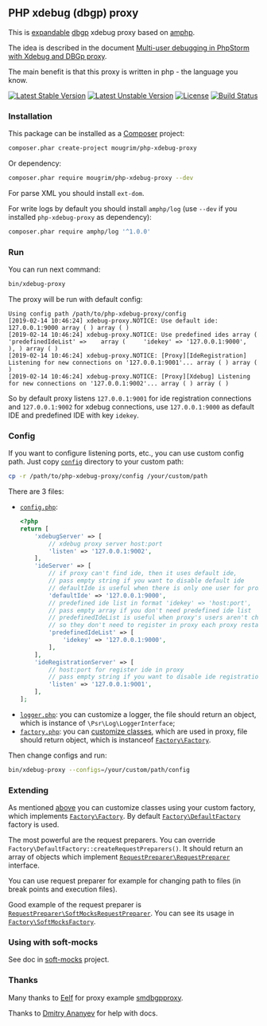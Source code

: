 ## PHP xdebug (dbgp) proxy

This is [expandable](#extending) [dbgp](https://xdebug.org/docs-dbgp.php) xdebug proxy based on [amphp](https://amphp.org/).

The idea is described in the document [Multi-user debugging in PhpStorm with Xdebug and DBGp proxy](https://confluence.jetbrains.com/display/PhpStorm/Multi-user+debugging+in+PhpStorm+with+Xdebug+and+DBGp+proxy#Multi-userdebugginginPhpStormwithXdebugandDBGpproxy-HowdoesXdebugwork%3F).

The main benefit is that this proxy is written in php - the language you know.

[![Latest Stable Version](https://poser.pugx.org/mougrim/php-xdebug-proxy/version)](https://packagist.org/packages/mougrim/php-xdebug-proxy)
[![Latest Unstable Version](https://poser.pugx.org/mougrim/php-xdebug-proxy/v/unstable)](https://packagist.org/packages/mougrim/php-xdebug-proxy)
[![License](https://poser.pugx.org/mougrim/php-xdebug-proxy/license)](https://packagist.org/packages/mougrim/php-xdebug-proxy)
[![Build Status](https://api.travis-ci.org/mougrim/php-xdebug-proxy.png?branch=master)](https://travis-ci.org/mougrim/php-xdebug-proxy)

### Installation

This package can be installed as a [Composer](https://getcomposer.org/) project:

```bash
composer.phar create-project mougrim/php-xdebug-proxy
```

Or dependency:

```bash
composer.phar require mougrim/php-xdebug-proxy --dev
```

For parse XML you should install `ext-dom`.

For write logs by default you should install `amphp/log` (use `--dev` if you installed `php-xdebug-proxy` as dependency):

```bash
composer.phar require amphp/log '^1.0.0'
```


### Run

You can run next command:
```bash
bin/xdebug-proxy
```

The proxy will be run with default config:
```text
Using config path /path/to/php-xdebug-proxy/config
[2019-02-14 10:46:24] xdebug-proxy.NOTICE: Use default ide: 127.0.0.1:9000 array ( ) array ( )
[2019-02-14 10:46:24] xdebug-proxy.NOTICE: Use predefined ides array (   'predefinedIdeList' =>    array (     'idekey' => '127.0.0.1:9000',   ), ) array ( )
[2019-02-14 10:46:24] xdebug-proxy.NOTICE: [Proxy][IdeRegistration] Listening for new connections on '127.0.0.1:9001'... array ( ) array ( )
[2019-02-14 10:46:24] xdebug-proxy.NOTICE: [Proxy][Xdebug] Listening for new connections on '127.0.0.1:9002'... array ( ) array ( )
```

So by default proxy listens `127.0.0.1:9001` for ide registration connections and `127.0.0.1:9002` for xdebug connections, use `127.0.0.1:9000` as default IDE and predefined IDE with key `idekey`.

### Config

If you want to configure listening ports, etc., you can use custom config path. Just copy [`config`](config) directory to your custom path:

```bash
cp -r /path/to/php-xdebug-proxy/config /your/custom/path
```

There are 3 files:

- [`config.php`](config/config.php):
    ```php
    <?php
    return [
        'xdebugServer' => [
            // xdebug proxy server host:port
            'listen' => '127.0.0.1:9002',
        ],
        'ideServer' => [
            // if proxy can't find ide, then it uses default ide,
            // pass empty string if you want to disable default ide
            // defaultIde is useful when there is only one user for proxy
            'defaultIde' => '127.0.0.1:9000',
            // predefined ide list in format 'idekey' => 'host:port',
            // pass empty array if you don't need predefined ide list
            // predefinedIdeList is useful when proxy's users aren't changed often,
            // so they don't need to register in proxy each proxy restart
            'predefinedIdeList' => [
                'idekey' => '127.0.0.1:9000',
            ],
        ],
        'ideRegistrationServer' => [
            // host:port for register ide in proxy
            // pass empty string if you want to disable ide registration
            'listen' => '127.0.0.1:9001',
        ],
    ];
    ```
- [`logger.php`](config/logger.php): you can customize a logger, the file should return an object, which is instance of `\Psr\Log\LoggerInterface`;
- <a name="factory-php"></a>[`factory.php`](config/factory.php): you can [customize classes](#extending), which are used in proxy, file should return object, which is instanceof [`Factory\Factory`](src/Factory/Factory.php).

Then change configs and run:

```bash
bin/xdebug-proxy --configs=/your/custom/path/config
```

### Extending

As mentioned [above](#factory-php) you can customize classes using your custom factory, which implements [`Factory\Factory`](src/Factory/Factory.php). By default [`Factory\DefaultFactory`](src/Factory/DefaultFactory.php) factory is used.

The most powerful are the request preparers. You can override `Factory\DefaultFactory::createRequestPreparers()`. It  should return an array of objects which implement [`RequestPreparer\RequestPreparer`](src/RequestPreparer/RequestPreparer.php) interface.

You can use request preparer for example for changing path to files (in break points and execution files).

Good example of the request preparer is [`RequestPreparer\SoftMocksRequestPreparer`](src/RequestPreparer/SoftMocksRequestPreparer.php). You can see its usage in [`Factory\SoftMocksFactory`](src/Factory/SoftMocksFactory.php).

### Using with soft-mocks

See doc in [soft-mocks](https://github.com/badoo/soft-mocks/#using-with-xdebug) project.

### Thanks

Many thanks to [Eelf](https://github.com/eelf) for proxy example [smdbgpproxy](https://github.com/eelf/smdbgpproxy).

Thanks to [Dmitry Ananyev](https://github.com/altexdim) for help with docs.
